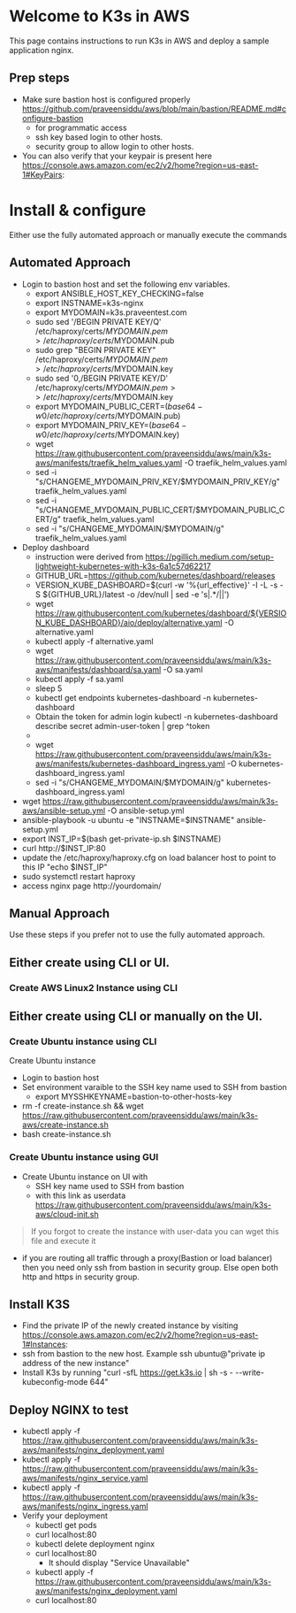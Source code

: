 # Welcome to K3s in AWS
This page contains instructions to run K3s in AWS and deploy a sample application nginx. 

## Prep steps
- Make sure bastion host is configured properly https://github.com/praveensiddu/aws/blob/main/bastion/README.md#configure-bastion
  - for programmatic access
  - ssh key based login to other hosts.
  - security group to allow login to other hosts.
- You can also verify that your keypair is present here https://console.aws.amazon.com/ec2/v2/home?region=us-east-1#KeyPairs:

# Install & configure
Either use the fully automated approach or manually execute the commands
## Automated Approach
- Login to bastion host and set the following env variables.
  - export ANSIBLE_HOST_KEY_CHECKING=false
  - export INSTNAME=k3s-nginx
  - export MYDOMAIN=k3s.praveentest.com
  - sudo sed '/BEGIN PRIVATE KEY/Q' /etc/haproxy/certs/$MYDOMAIN.pem > /etc/haproxy/certs/$MYDOMAIN.pub
  - sudo grep "BEGIN PRIVATE KEY" /etc/haproxy/certs/$MYDOMAIN.pem > /etc/haproxy/certs/$MYDOMAIN.key
  - sudo sed '0,/BEGIN PRIVATE KEY/D' /etc/haproxy/certs/$MYDOMAIN.pem >> /etc/haproxy/certs/$MYDOMAIN.key
  - export MYDOMAIN_PUBLIC_CERT=$(base64 -w 0 /etc/haproxy/certs/$MYDOMAIN.pub)
  - export MYDOMAIN_PRIV_KEY=$(base64 -w 0 /etc/haproxy/certs/$MYDOMAIN.key)
  - wget https://raw.githubusercontent.com/praveensiddu/aws/main/k3s-aws/manifests/traefik_helm_values.yaml -O traefik_helm_values.yaml
  - sed -i "s/CHANGEME_MYDOMAIN_PRIV_KEY/$MYDOMAIN_PRIV_KEY/g" traefik_helm_values.yaml
  - sed -i "s/CHANGEME_MYDOMAIN_PUBLIC_CERT/$MYDOMAIN_PUBLIC_CERT/g" traefik_helm_values.yaml
  - sed -i "s/CHANGEME_MYDOMAIN/$MYDOMAIN/g" traefik_helm_values.yaml
- Deploy dashboard
  - instruction were derived from https://pgillich.medium.com/setup-lightweight-kubernetes-with-k3s-6a1c57d62217
  - GITHUB_URL=https://github.com/kubernetes/dashboard/releases
  - VERSION_KUBE_DASHBOARD=$(curl -w '%{url_effective}' -I -L -s -S ${GITHUB_URL}/latest -o /dev/null | sed -e 's|.*/||')
  - wget https://raw.githubusercontent.com/kubernetes/dashboard/${VERSION_KUBE_DASHBOARD}/aio/deploy/alternative.yaml -O alternative.yaml 
  - kubectl apply -f alternative.yaml 
  - wget https://raw.githubusercontent.com/praveensiddu/aws/main/k3s-aws/manifests/dashboard/sa.yaml -O sa.yaml
  - kubectl apply -f sa.yaml
  - sleep 5
  - kubectl get endpoints kubernetes-dashboard -n kubernetes-dashboard
  - Obtain the token for admin login 
  kubectl -n kubernetes-dashboard describe secret admin-user-token | grep ^token
  - 
  - wget https://raw.githubusercontent.com/praveensiddu/aws/main/k3s-aws/manifests/kubernetes-dashboard_ingress.yaml -O kubernetes-dashboard_ingress.yaml
  - sed -i "s/CHANGEME_MYDOMAIN/$MYDOMAIN/g"  kubernetes-dashboard_ingress.yaml
- wget https://raw.githubusercontent.com/praveensiddu/aws/main/k3s-aws/ansible-setup.yml -O ansible-setup.yml
- ansible-playbook  -u ubuntu  -e  "INSTNAME=$INSTNAME"  ansible-setup.yml
- export INST_IP=$(bash get-private-ip.sh $INSTNAME)
- curl http://$INST_IP:80
- update the /etc/haproxy/haproxy.cfg on load balancer host to point to this IP "echo $INST_IP"
- sudo systemctl restart haproxy
- access nginx page http://yourdomain/

## Manual Approach
Use these steps if you prefer not to use the fully automated approach.

## Either create using CLI or UI.
### Create AWS Linux2 Instance using CLI

## Either create using CLI or manually on the UI.
### Create Ubuntu instance using CLI
Create Ubuntu instance
- Login to bastion host
- Set environment varaible to the SSH key name used to SSH from bastion
  - export MYSSHKEYNAME=bastion-to-other-hosts-key
- rm -f create-instance.sh && wget https://raw.githubusercontent.com/praveensiddu/aws/main/k3s-aws/create-instance.sh
- bash create-instance.sh
### Create Ubuntu instance using GUI
- Create Ubuntu instance on UI with 
  - SSH key name used to SSH from bastion
  - with this link as userdata https://raw.githubusercontent.com/praveensiddu/aws/main/k3s-aws/cloud-init.sh
> If you forgot to create the instance with user-data you can wget this file and execute it
- if you are routing all traffic through a proxy(Bastion or load balancer) then you need only ssh from bastion in security group. Else open both http and https in security group.

## Install K3S
- Find the private IP of the newly created instance by visiting https://console.aws.amazon.com/ec2/v2/home?region=us-east-1#Instances:
- ssh from bastion to the new host. Example ssh ubuntu@"private ip address of the new instance"
- Install K3s by running "curl -sfL https://get.k3s.io | sh -s - --write-kubeconfig-mode 644"
## Deploy NGINX to test
- kubectl apply -f https://raw.githubusercontent.com/praveensiddu/aws/main/k3s-aws/manifests/nginx_deployment.yaml
- kubectl apply -f https://raw.githubusercontent.com/praveensiddu/aws/main/k3s-aws/manifests/nginx_service.yaml
- kubectl apply -f https://raw.githubusercontent.com/praveensiddu/aws/main/k3s-aws/manifests/nginx_ingress.yaml
- Verify your deployment
  - kubectl get pods
  - curl localhost:80
  - kubectl delete deployment nginx
  - curl localhost:80
    - It should display "Service Unavailable"
  - kubectl apply -f https://raw.githubusercontent.com/praveensiddu/aws/main/k3s-aws/manifests/nginx_deployment.yaml
  - curl localhost:80




